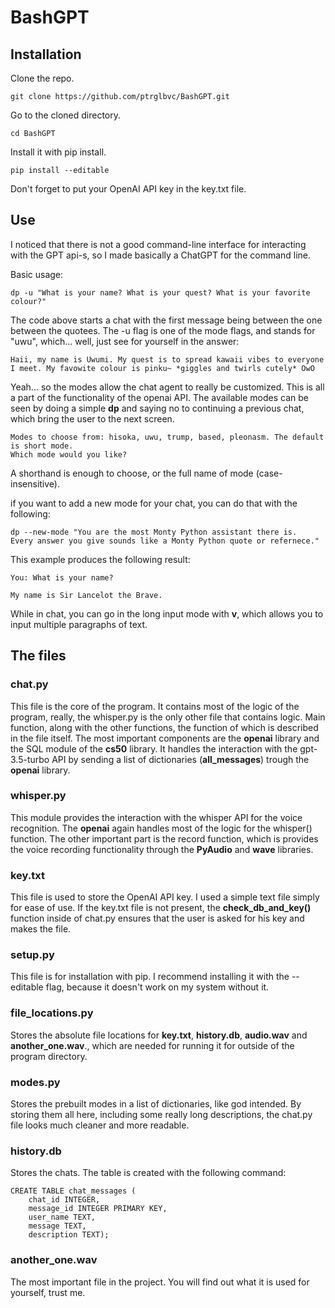 # BashGPT

## Installation
Clone the repo.
```
git clone https://github.com/ptrglbvc/BashGPT.git
```
Go to the cloned directory.
```
cd BashGPT
```
Install it with pip install.
```
pip install --editable
```
Don't forget to put your OpenAI API key in the key.txt file.

## Use
I noticed that there is not a good command-line interface for interacting with the GPT api-s, so I made basically a ChatGPT for the command line.

Basic usage:
```
dp -u "What is your name? What is your quest? What is your favorite colour?"
```
The code above starts a chat with the first message being between the one between the quotees. The -u flag is one of the mode flags, and stands for "uwu", which... well, just see for yourself in the answer:
```
Haii, my name is Uwumi. My quest is to spread kawaii vibes to everyone I meet. My favowite colour is pinku~ *giggles and twirls cutely* OwO
```
Yeah... so the modes allow the chat agent to really be customized. This is all a part of the functionality of the openai API. The available modes can be seen by doing a simple **dp** and saying no to continuing a previous chat, which bring the user to the next screen.
```
Modes to choose from: hisoka, uwu, trump, based, pleonasm. The default is short mode.
Which mode would you like?
```
A shorthand is enough to choose, or the full name of mode (case-insensitive).

if you want to add a new mode for your chat, you can do that with the following:
```
dp --new-mode "You are the most Monty Python assistant there is. 
Every answer you give sounds like a Monty Python quote or refernece."
```
This example produces the following result:

```
You: What is your name?
```
```
My name is Sir Lancelot the Brave.
```
While in chat, you can go in the long input mode with **v**, which allows you to input multiple paragraphs of text.

## The files
### chat.py
This file is the core of the program. It contains most of the logic of the program, really, the whisper.py is the only other file that contains logic. Main function, along with the other functions, the function of which is described in the file itself. The most important components are the **openai** library and the SQL module of the **cs50** library. It handles the interaction with the gpt-3.5-turbo API by sending a list of dictionaries (__all_messages__) trough the **openai** library.  

### whisper.py
This module provides the interaction with the whisper API for the voice recognition. The **openai** again handles most of the logic for the whisper() function. The other important part is the record function, which is provides the voice recording functionality through the **PyAudio** and **wave** libraries.

### key.txt
This file is used to store the OpenAI API key. I used a simple text file simply for ease of use. If the key.txt file is not present, the __check_db_and_key()__ function inside of chat.py ensures that the user is asked for his key and makes the file.

### setup.py
This file is for installation with pip. I recommend installing it with the --editable flag, because it doesn't work on my system without it.

### file_locations.py
Stores the absolute file locations for **key.txt**, **history.db**, **audio.wav** and **another_one.wav**., which are needed for running it for outside of the program directory.

### modes.py
Stores the prebuilt modes in a list of dictionaries, like god intended. By storing them all here, including some really long descriptions, the chat.py file looks much cleaner and more readable.

### history.db
Stores the chats. The table is created with the following command:
```
CREATE TABLE chat_messages (
    chat_id INTEGER,
    message_id INTEGER PRIMARY KEY,
    user_name TEXT,
    message TEXT, 
    description TEXT);
```

### another_one.wav
The most important file in the project. You will find out what it is used for yourself, trust me.
